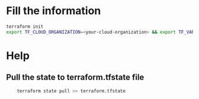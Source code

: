 # Fill the information
```bash
terraform init
export TF_CLOUD_ORGANIZATION=<your-cloud-organization> && export TF_VAR_AWS_ACCESS_KEY=<your-acess-key> && export TF_VAR_AWS_SECRET_KEY=<your-secret-key> && export TF_VAR_region=<your-region> && TF_VAR_domain_name=<your-access-key> && terraform plan
```
# Help
## Pull the state to terraform.tfstate file
```bash
    terraform state pull >> terraform.tfstate
```